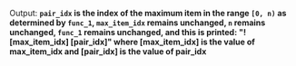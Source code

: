 Output: **`pair_idx` is the index of the maximum item in the range `[0, n)` as determined by `func_1`, `max_item_idx` remains unchanged, `n` remains unchanged, `func_1` remains unchanged, and this is printed: "! [max_item_idx] [pair_idx]" where [max_item_idx] is the value of max_item_idx and [pair_idx] is the value of pair_idx**
